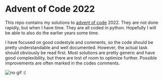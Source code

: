 # Advent of Code 2022

This repo contains my solutions to [advent of code](https://adventofcode.com/) 2022. They are not done rapidly, but when I have time. They are all coded in python. Hopefully I will be able to also do the earlier years some time.

I have focused on good codestyle and comments, so the code should be pretty understandable and well documented. However, the actual task should obviously be read first. Most solutions are pretty generic and have good complexibility, but there are lost of room to optimize further. Possible improvements are often marked in the codes comments.

![no gif :(](https://media.giphy.com/media/ule4vhcY1xEKQ/giphy.gif)
